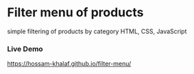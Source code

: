 # Filter menu of products
 simple filtering of products by category HTML, CSS, JavaScript
 
### Live Demo
  https://hossam-khalaf.github.io/filter-menu/
  
